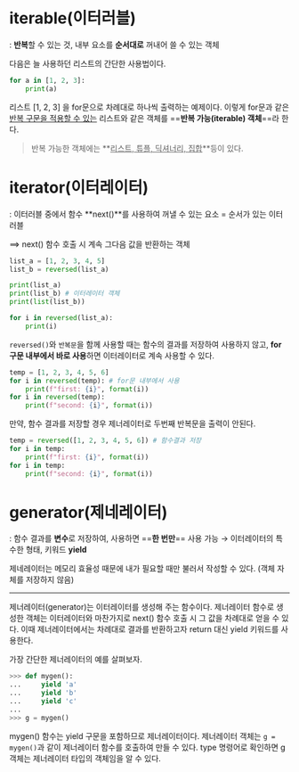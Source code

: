 # iterable(이터러블)

: **반복**할 수 있는 것, 내부 요소를 **순서대로** 꺼내어 쓸 수 있는 객체

다음은 늘 사용하던 리스트의 간단한 사용법이다.

```python
for a in [1, 2, 3]:
    print(a)
```

리스트 [1, 2, 3] 을 for문으로 차례대로 하나씩 출력하는 예제이다. 이렇게 for문과 같은<u> 반복 구문을 적용할 수 있는</u> 리스트와 같은 객체를 ==**반복 가능(iterable) 객체**==라 한다.

> 반복 가능한 객체에는 **<u>리스트, 튜플, 딕셔너리, 집합</u>**등이 있다.

# iterator(이터레이터)

: 이터러블 중에서 함수 **next()**를 사용하여 꺼낼 수 있는 요소 = 순서가 있는 이터러블

⟹ next() 함수 호출 시 계속 그다음 값을 반환하는 객체
```py
list_a = [1, 2, 3, 4, 5]
list_b = reversed(list_a)

print(list_a)
print(list_b) # 이터레이터 객체
print(list(list_b))

for i in reversed(list_a):
	print(i)
```

`reversed()`와 `반복문`을 함께 사용할 때는 함수의 결과를  저장하여 사용하지 않고, **for 구문 내부에서 바로 사용**하면 이터레이터로 계속 사용할 수 있다.

```py
temp = [1, 2, 3, 4, 5, 6]
for i in reversed(temp): # for문 내부에서 사용
	print(f"first: {i}", format(i))
for i in reversed(temp):
	print(f"second: {i}", format(i))
```

만약, 함수 결과를 저장할 경우 제너레이터로 두번째  반복문을 출력이 안된다.
```py
temp = reversed([1, 2, 3, 4, 5, 6]) # 함수결과 저장
for i in temp:
	print(f"first: {i}", format(i))
for i in temp:
	print(f"second: {i}", format(i))
```

# generator(제네레이터)

: 함수 결과를 **변수**로 저장하여, 사용하면 ==**한 번만**== 사용 가능 → 이터레이터의 특수한 형태, 키워드 **yield**

제네레이터는 메모리 효율성 때문에 내가 필요할 때만 불러서 작성할 수 있다. (객체 자체를 저장하지 않음)
___
제너레이터(generator)는 이터레이터를 생성해 주는 함수이다. 제너레이터 함수로 생성한 객체는 이터레이터와 마찬가지로 next() 함수 호출 시 그 값을 차례대로 얻을 수 있다. 이때 제너레이터에서는 차례대로 결과를 반환하고자 return 대신 yield 키워드를 사용한다.

가장 간단한 제너레이터의 예를 살펴보자.

```python
>>> def mygen():
...     yield 'a'
...     yield 'b'
...     yield 'c'
... 
>>> g = mygen()
```

mygen() 함수는 yield 구문을 포함하므로 제너레이터이다. 제너레이터 객체는 `g = mygen()`과 같이 제너레이터 함수를 호출하여 만들 수 있다. type 명령어로 확인하면 g 객체는 제너레이터 타입의 객체임을 알 수 있다.